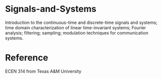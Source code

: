 # Signals-and-Systems
Introduction to the continuous-time and discrete-time signals and systems; time domain characterization of linear time-invariant systems; Fourier analysis; filtering; sampling; modulation techniques for communication systems.

# Reference
ECEN 314 from Texas A&M University
